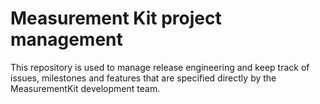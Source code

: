 # Measurement Kit project management

This repository is used to manage release engineering and keep track of issues, milestones and features that are specified directly by the MeasurementKit development team.

